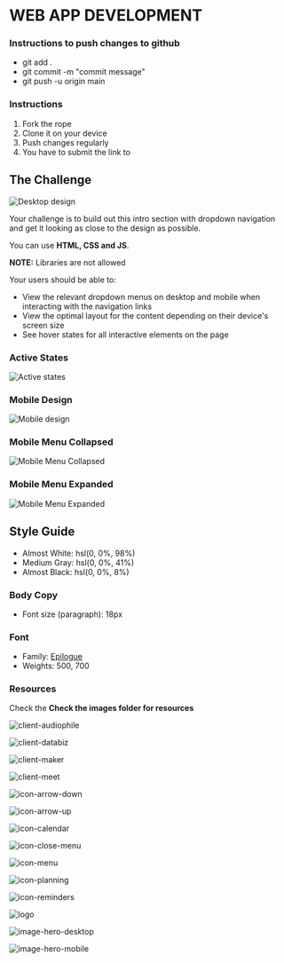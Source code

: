 # WEB APP DEVELOPMENT

### Instructions to push changes to github

- git add .
- git commit -m "commit message"
- git push -u origin main

### Instructions

<ol>
<li>Fork the rope</li>
<li>Clone it on your device</li>
<li>Push changes regularly</li>
<li>You have to submit the link to</li>
</ol>

## The Challenge

![Desktop design](./design/desktop-design.jpg)

Your challenge is to build out this intro section with dropdown navigation and get it looking as close to the design as possible.

You can use **HTML, CSS and JS**.

**NOTE:** Libraries are not allowed

Your users should be able to:

-   View the relevant dropdown menus on desktop and mobile when interacting with the navigation links
-   View the optimal layout for the content depending on their device's screen size
-   See hover states for all interactive elements on the page

### Active States

![Active states](./design/active-states.jpg)

### Mobile Design

![Mobile design](./design/mobile-design.jpg)

### Mobile Menu Collapsed

![Mobile Menu Collapsed](./design/mobile-menu-collapsed.jpg)

### Mobile Menu Expanded

![Mobile Menu Expanded](./design/mobile-menu-expanded.jpg)

## Style Guide

-   Almost White: hsl(0, 0%, 98%)
-   Medium Gray: hsl(0, 0%, 41%)
-   Almost Black: hsl(0, 0%, 8%)

### Body Copy

-   Font size (paragraph): 18px

### Font

-   Family: [Epilogue](https://fonts.google.com/specimen/Epilogue)
-   Weights: 500, 700

### Resources

Check the **Check the images folder for resources**

![client-audiophile](/images/client-audiophile.svg)

![client-databiz](/images/client-databiz.svg)

![client-maker](/images/client-maker.svg)

![client-meet](/images/client-meet.svg)

![icon-arrow-down](/images/icon-arrow-down.svg)

![icon-arrow-up](/images/icon-arrow-up.svg)

![icon-calendar](/images/icon-calendar.svg)

![icon-close-menu](/images/icon-close-menu.svg)

![icon-menu](/images/icon-menu.svg)

![icon-planning](/images/icon-planning.svg)

![icon-reminders](/images/icon-reminders.svg)

![logo](/images/logo.svg)

![image-hero-desktop](/images/image-hero-desktop.png)

![image-hero-mobile](/images/image-hero-mobile.png)
